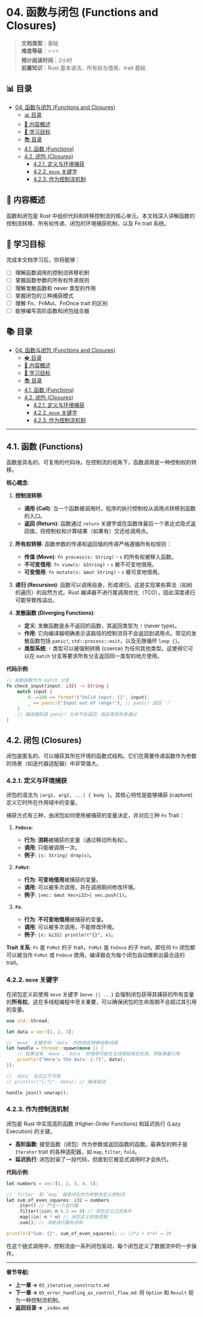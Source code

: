 ﻿# 04. 函数与闭包 (Functions and Closures)

> **文档类型**：基础  
> **难度等级**：⭐⭐⭐  
> **预计阅读时间**：2小时  
> **前置知识**：Rust 基本语法、所有权与借用、trait 基础


## 📊 目录

- [04. 函数与闭包 (Functions and Closures)](#04-函数与闭包-functions-and-closures)
  - [📊 目录](#-目录)
  - [📖 内容概述](#-内容概述)
  - [🎯 学习目标](#-学习目标)
  - [📚 目录](#-目录-1)
  - [4.1. 函数 (Functions)](#41-函数-functions)
  - [4.2. 闭包 (Closures)](#42-闭包-closures)
    - [4.2.1. 定义与环境捕获](#421-定义与环境捕获)
    - [4.2.2. `move` 关键字](#422-move-关键字)
    - [4.2.3. 作为控制流机制](#423-作为控制流机制)


## 📖 内容概述

函数和闭包是 Rust 中组织代码和转移控制流的核心单元。本文档深入讲解函数的控制流转移、所有权传递、闭包的环境捕获机制，以及 Fn trait 系统。

## 🎯 学习目标

完成本文档学习后，你将能够：

- [ ] 理解函数调用的控制流转移机制
- [ ] 掌握函数参数的所有权传递规则
- [ ] 理解发散函数和 never 类型的作用
- [ ] 掌握闭包的三种捕获模式
- [ ] 理解 Fn、FnMut、FnOnce trait 的区别
- [ ] 能够编写高阶函数和闭包组合器

## 📚 目录

- [04. 函数与闭包 (Functions and Closures)](#04-函数与闭包-functions-and-closures)
  - [� 目录](#-目录)
  - [📖 内容概述](#-内容概述)
  - [🎯 学习目标](#-学习目标)
  - [📚 目录](#-目录-1)
  - [4.1. 函数 (Functions)](#41-函数-functions)
  - [4.2. 闭包 (Closures)](#42-闭包-closures)
    - [4.2.1. 定义与环境捕获](#421-定义与环境捕获)
    - [4.2.2. `move` 关键字](#422-move-关键字)
    - [4.2.3. 作为控制流机制](#423-作为控制流机制)

---

## 4.1. 函数 (Functions)

函数是具名的、可复用的代码块。在控制流的视角下，函数调用是一种控制权的转移。

**核心概念**:

1. **控制流转移**:
    - **调用 (Call)**: 当一个函数被调用时，程序的执行控制权从调用点转移到函数的入口。
    - **返回 (Return)**: 函数通过 `return` 关键字或在函数体最后一个表达式隐式返回值，将控制权和计算结果（如果有）交还给调用点。

2. **所有权转移**:
    函数参数的传递和返回值的传递严格遵循所有权规则：
    - **传值 (Move)**: `fn process(s: String)` - `s` 的所有权被移入函数。
    - **不可变借用**: `fn view(s: &String)` - `s` 被不可变地借用。
    - **可变借用**: `fn mutate(s: &mut String)` - `s` 被可变地借用。

3. **递归 (Recursion)**:
    函数可以调用自身，形成递归。这是实现某些算法（如树的遍历）的自然方式。Rust 编译器不进行尾调用优化（TCO），因此深度递归可能导致栈溢出。

4. **发散函数 (Diverging Functions)**:
    - **定义**: 发散函数是永不返回的函数，其返回类型为 `!` (never type)。
    - **作用**: 它向编译器明确表示该路径的控制流将不会返回到调用点。常见的发散函数包括 `panic!`, `std::process::exit`，以及无限循环 `loop {}`。
    - **类型系统**: `!` 类型可以被强制转换 (coerce) 为任何其他类型。这使得它可以在 `match` 分支等要求所有分支返回同一类型的地方使用。

**代码示例**:

```rust
// 发散函数作为 match 分支
fn check_input(input: i32) -> String {
    match input {
        0..=100 => format!("Valid input: {}", input),
        _ => panic!("Input out of range!"), // panic! 返回 `!`
    }
    // 编译器知道 panic! 分支不会返回，因此类型检查通过
}
```

## 4.2. 闭包 (Closures)

闭包是匿名的、可以捕获其所在环境的函数式结构。它们在需要传递函数作为参数的场景（如迭代器适配器）中非常强大。

### 4.2.1. 定义与环境捕获

闭包的语法为 `|arg1, arg2, ...| { body }`。其核心特性是能够捕获 (capture) 定义它时所在作用域中的变量。

捕获方式有三种，由闭包如何使用被捕获的变量决定，并对应三种 `Fn` Trait：

1. **`FnOnce`**:
    - **行为**: **消耗**被捕获的变量（通过移动所有权）。
    - **调用**: 只能被调用一次。
    - **例子**: `|s: String| drop(s)`。

2. **`FnMut`**:
    - **行为**: **可变地借用**被捕获的变量。
    - **调用**: 可以被多次调用，并在调用期间修改环境。
    - **例子**: `|vec: &mut Vec<i32>| vec.push(1)`。

3. **`Fn`**:
    - **行为**: **不可变地借用**被捕获的变量。
    - **调用**: 可以被多次调用，不能修改环境。
    - **例子**: `|x: &i32| println!("{}", x)`。

**Trait 关系**: `Fn` 是 `FnMut` 的子 trait，`FnMut` 是 `FnOnce` 的子 trait。即任何 `Fn` 闭包都可以被当作 `FnMut` 或 `FnOnce` 使用。编译器会为每个闭包自动推断出最合适的 trait。

### 4.2.2. `move` 关键字

在闭包定义前使用 `move` 关键字 (`move || ...`) 会强制闭包获得其捕获的所有变量的**所有权**。这在多线程编程中至关重要，可以确保闭包的生命周期不会超过其引用的变量。

```rust
use std::thread;

let data = vec![1, 2, 3];

// `move` 关键字将 `data` 的所有权转移给新线程
let handle = thread::spawn(move || {
    // 如果没有 `move`，`data` 的借用可能在主线程结束后失效，导致悬垂引用
    println!("Here's the data: {:?}", data);
});

// `data` 在此已不可用
// println!("{:?}", data); // 编译错误

handle.join().unwrap();
```

### 4.2.3. 作为控制流机制

闭包是 Rust 中实现高阶函数 (Higher-Order Functions) 和延迟执行 (Lazy Execution) 的关键。

- **高阶函数**: 接受函数（闭包）作为参数或返回函数的函数。最典型的例子是 `Iterator` trait 的各种适配器，如 `map`, `filter`, `fold`。
- **延迟执行**: 闭包封装了一段代码，但直到它被显式调用时才会执行。

**代码示例**:

```rust
let numbers = vec![1, 2, 3, 4, 5];

// `filter` 和 `map` 接受闭包作为参数来定义控制流
let sum_of_even_squares: i32 = numbers
    .iter() // 产生一个迭代器
    .filter(|&&n| n % 2 == 0) // 闭包定义过滤条件
    .map(|&n| n * n) // 闭包定义转换逻辑
    .sum(); // 消耗迭代器并求和

println!("Sum: {}", sum_of_even_squares); // (2*2 + 4*4) = 20
```

在这个链式调用中，控制流由一系列闭包驱动，每个闭包定义了数据流中的一步操作。

---

**章节导航:**

- **上一章 ->** `03_iterative_constructs.md`
- **下一章 ->** `05_error_handling_as_control_flow.md`: 将 `Option` 和 `Result` 视为一种控制流机制。
- **返回目录 ->** `_index.md`
